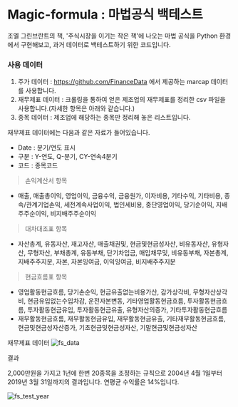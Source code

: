# Magic-formula : 마법공식 백테스트
조엘 그린브란트의 책, '주식시장을 이기는 작은 책'에 나오는 마법 공식을 Python 환경에서 구현해보고, 과거 데이터로 백테스트하기 위한 코드입니다.

### 사용 데이터
1. 주가 데이터 : https://github.com/FinanceData 에서 제공하는 marcap 데이터를 사용합니다.
2. 재무제표 데이터 : 크롤링을 통하여 얻은 제조업의 재무제표를 정리한 csv 파일을 사용합니다.(자세한 항목은 아래와 같습니다.)
3. 종목 데이터 : 제조업에 해당하는 종목만 정리해 놓은 리스트입니다.

재무제표 데이터에는 다음과 같은 자료가 들어있습니다.
* Date : 분기/연도 표시
* 구분 : Y-연도, Q-분기, CY-연속4분기
* 코드 : 종목코드
>손익계산서 항목
* 매출, 매출총이익, 영업이익, 금융수익, 금융원가, 이자비용, 기타수익, 기타비용, 종속/관계기업손익, 세전계속사업이익, 법인세비용, 중단영업이익, 당기순이익, 지배주주순이익, 비지배주주순이익
>대차대조표 항목
* 자산총계, 유동자산, 재고자산, 매출채권및, 현금및현금성자산, 비유동자산, 유형자산, 무형자산, 부채총계, 유동부채, 단기차입금, 매입채무및, 비유동부채, 자본총계, 지배주주지분, 자본, 자본잉여금, 이익잉여금, 비지배주주지분
>현금흐름표 항목
* 영업활동현금흐름, 당기손순익, 현금유출없는비용가산, 감가상각비, 무형자산상각비, 현금유입없는수입차감, 운전자본변동, 기타영업활동현금흐름, 투자활동현금흐름, 투자활동현금유입, 투자활동현금유출, 유형자산의증가, 기타투자활동현금흐름
* 재무활동현금흐름, 재무활동현금유입, 재무활동현금유출, 기타재무활동현금흐름, 현금및현금성자산증가, 기초현금및현금성자산, 기말현금및현금성자산

재무제표 데이터
![fs_data](https://user-images.githubusercontent.com/33973546/77590051-35cd9400-6f30-11ea-95c4-a8fcb029afda.PNG)


결과

2,000만원을 가지고 1년에 한번 20종목을 조정하는 규칙으로 2004년 4월 1일부터 2019년 3월 31일까지의 결과입니다. 연평균 수익률은 14%입니다.

![fs_test_year](https://user-images.githubusercontent.com/33973546/77818247-53f3e980-7114-11ea-81b2-433322f5279b.PNG)

